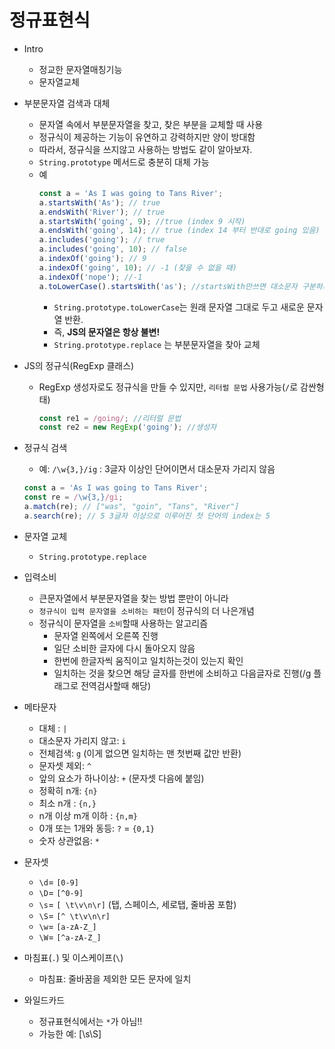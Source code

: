 # 정규표현식

-   Intro
    -   정교한 문자열매칭기능
    -   문자열교체
-   부분문자열 검색과 대체

    -   문자열 속에서 부분문자열을 찾고, 찾은 부분을 교체할 때 사용
    -   정규식이 제공하는 기능이 유연하고 강력하지만 양이 방대함
    -   따라서, 정규식을 쓰지않고 사용하는 방법도 같이 알아보자.
    -   `String.prototype` 메서드로 충분히 대체 가능
    -   예
        ```js
        const a = 'As I was going to Tans River';
        a.startsWith('As'); // true
        a.endsWith('River'); // true
        a.startsWith('going', 9); //true (index 9 시작)
        a.endsWith('going', 14); // true (index 14 부터 반대로 going 있음)
        a.includes('going'); // true
        a.includes('going', 10); // false
        a.indexOf('going'); // 9
        a.indexOf('going', 10); // -1 (찾을 수 없을 때)
        a.indexOf('nope'); //-1
        a.toLowerCase().startsWith('as'); //startsWith만쓰면 대소문자 구분하기 때문에 toLowerCase사용
        ```
        -   `String.prototype.toLowerCase`는 원래 문자열 그대로 두고 새로운 문자열 반환.
        -   즉, **JS의 문자열은 항상 불변!**
        -   `String.prototype.replace` 는 부분문자열을 찾아 교체

-   JS의 정규식(RegExp 클래스)

    -   RegExp 생성자로도 정규식을 만들 수 있지만, `리터럴 문법` 사용가능(`/`로 감싼형태)
        ```js
        const re1 = /going/; //리터럴 문법
        const re2 = new RegExp('going'); //생성자
        ```

-   정규식 검색

    -   예: `/\w{3,}/ig` : 3글자 이상인 단어이면서 대소문자 가리지 않음

    ```js
    const a = 'As I was going to Tans River';
    const re = /\w{3,}/gi;
    a.match(re); // ["was", "goin", "Tans", "River"]
    a.search(re); // 5 3글자 이상으로 이루어진 첫 단어의 index는 5
    ```

-   문자열 교체

    -   `String.prototype.replace`

-   입력소비

    -   큰문자열에서 부분문자열을 찾는 방법 뿐만이 아니라
    -   `정규식이 입력 문자열을 소비하는 패턴`이 정규식의 더 나은개념
    -   정규식이 문자열을 `소비`할때 사용하는 알고리즘
        -   문자열 왼쪽에서 오른쪽 진행
        -   일단 소비한 글자에 다시 돌아오지 않음
        -   한번에 한글자씩 움직이고 일치하는것이 있는지 확인
        -   일치하는 것을 찾으면 해당 글자를 한번에 소비하고 다음글자로 진행(/g 플래그로 전역검사할때 해당)

-   메타문자

    -   대체 : `|`
    -   대소문자 가리지 않고: `i`
    -   전체검색: `g` (이게 없으면 일치하는 맨 첫번째 값만 반환)
    -   문자셋 제외: `^`
    -   앞의 요소가 하나이상: `+` (문자셋 다음에 붙임)
    -   정확히 n개: `{n}`
    -   최소 n개 : `{n,}`
    -   n개 이상 m개 이하 : `{n,m}`
    -   0개 또는 1개와 동등: `?` = `{0,1}`
    -   숫자 상관없음: `*`

-   문자셋

    -   `\d`= `[0-9]`
    -   `\D`= `[^0-9]`
    -   `\s`= `[ \t\v\n\r]` (탭, 스페이스, 세로탭, 줄바꿈 포함)
    -   `\S`= `[^ \t\v\n\r]`
    -   `\w`= `[a-zA-Z_]`
    -   `\W`= `[^a-zA-Z_]`

-   마침표(`.`) 및 이스케이프(`\`)

    -   마침표: 줄바꿈을 제외한 모든 문자에 일치

-   와일드카드
    -   정규표현식에서는 `*`가 아님!!
    -   가능한 예: [\s\S]

